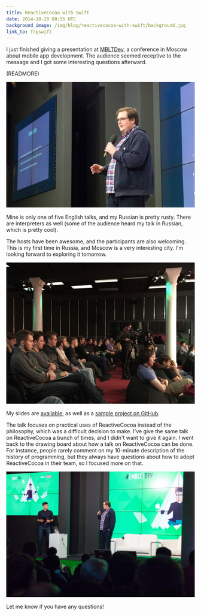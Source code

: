```yaml
---
title: ReactiveCocoa with Swift
date: 2014-10-28 08:55 UTC
background_image: /img/blog/reactivecocoa-with-swift/background.jpg
link_to: frpswift
---
```


I just finished giving a presentation at [MBLTDev](http://mbltdev.ru), a conference in Moscow about mobile app development. The audience seemed receptive to the message and I got some interesting questions afterward. 

(READMORE)

<img src="/img/blog/reactivecocoa-with-swift/1.jpg" alt="On Stage" class="img-responsive" />

Mine is only one of five English talks, and my Russian is pretty rusty. There are interpreters as well (some of the audience heard my talk in Russian, which is pretty cool). 

The hosts have been awesome, and the participants are also welcoming. This is my first time in Russia, and Moscow is a very interesting city. I'm looking forward to exploring it tomorrow. 

<img src="/img/blog/reactivecocoa-with-swift/2.jpg" alt="Audience" class="img-responsive" />

My slides are [available](https://speakerdeck.com/ashfurrow/functional-reactive-programming-in-swift), as well as a [sample project on GitHub](https://github.com/AshFurrow/MBLTDev). 

<script async class="speakerdeck-embed" data-id="83497160404801324aa87a6501a1d9f8" data-ratio="1.77777777777778" src="//speakerdeck.com/assets/embed.js"></script>

The talk focuses on practical uses of ReactiveCocoa instead of the philosophy, which was a difficult decision to make. I've give the same talk on ReactiveCocoa a bunch of times, and I didn't want to give it again. I went back to the drawing board about how a talk on ReactiveCocoa can be done. For instance, people rarely comment on my 10-minute description of the history of programming, but they always have questions about how to adopt ReactiveCocoa in their team, so I focused more on that. 

<img src="/img/blog/reactivecocoa-with-swift/3.jpg" alt="Question Period" class="img-responsive" />

Let me know if you have any questions!
